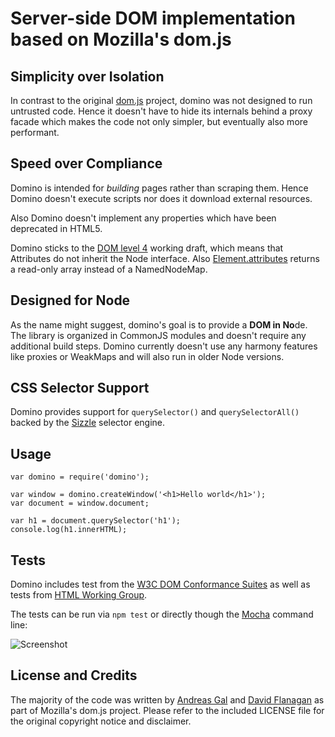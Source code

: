# Server-side DOM implementation based on Mozilla's dom.js


## Simplicity over Isolation

In contrast to the original [dom.js](https://github.com/andreasgal/dom.js) project, domino was not designed to run untrusted code. Hence it doesn't have to hide its internals behind a proxy facade which makes the code not only simpler, but eventually also more performant.

## Speed over Compliance

Domino is intended for _building_ pages rather than scraping them. Hence Domino doesn't execute scripts nor does it download external resources.

Also Domino doesn't implement any properties which have been deprecated in HTML5.

Domino sticks to the [DOM level 4](http://dvcs.w3.org/hg/domcore/raw-file/tip/Overview.html#interface-attr) working draft, which means that Attributes do not inherit the Node interface. Also [Element.attributes](http://dvcs.w3.org/hg/domcore/raw-file/tip/Overview.html#dom-element-attributes) returns a read-only array instead of a NamedNodeMap.

## Designed for Node

As the name might suggest, domino's goal is to provide a <b>DOM in No</b>de. The library is organized in CommonJS modules and doesn't require any additional build steps. Domino currently doesn't use any harmony features like proxies or WeakMaps and will also run in older Node versions.

## CSS Selector Support

Domino provides support for `querySelector()` and `querySelectorAll()` backed by the [Sizzle](http://sizzlejs.com/) selector engine.

## Usage

    var domino = require('domino');

    var window = domino.createWindow('<h1>Hello world</h1>');
    var document = window.document;

    var h1 = document.querySelector('h1');
    console.log(h1.innerHTML);

## Tests

Domino includes test from the [W3C DOM Conformance Suites](http://www.w3.org/DOM/Test/)
as well as tests from [HTML Working Group](http://www.w3.org/html/wg/wiki/Testing).

The tests can be run via `npm test` or directly though the [Mocha](http://visionmedia.github.com/mocha/) command line:

![Screenshot](http://fgnass.github.com/images/domino.png)

## License and Credits

The majority of the code was written by [Andreas Gal](https://github.com/andreasgal/) and [David Flanagan](https://github.com/davidflanagan) as part of Mozilla's dom.js project. Please refer to the included LICENSE file for the original copyright notice and disclaimer.
